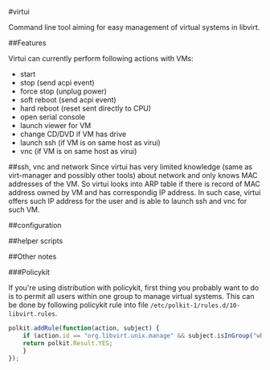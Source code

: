 #virtui

Command line tool aiming for easy management of virtual systems in libvirt.

##Features

Virtui can currently perform following actions with VMs:
* start
* stop (send acpi event)
* force stop (unplug power)
* soft reboot (send acpi event)
* hard reboot (reset sent directly to CPU)
* open serial console
* launch viewer for VM
* change CD/DVD if VM has drive
* launch ssh (if VM is on same host as virui)
* vnc (if VM is on same host as virui)

##ssh, vnc and network
Since virtui has very limited knowledge (same as virt-manager and possibly other tools) about network and only knows MAC addresses of the VM. So virtui looks into ARP table if there is record of MAC address owned by VM and has correspondig IP address. In such case, virtui offers such IP address for the user and is able to launch ssh and vnc for such VM.

##configuration


##helper scripts


##Other notes

###Policykit

If you're using distribution with policykit, first thing you probably want to do is to permit all users within one group to manage virtual systems.
This can be done by following policykit rule into file `/etc/polkit-1/rules.d/10-libvirt.rules`.
```javascript
polkit.addRule(function(action, subject) {
    if (action.id == "org.libvirt.unix.manage" && subject.isInGroup("wheel")) {
	return polkit.Result.YES;
    }
});
```
